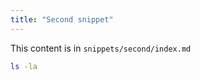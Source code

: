 ```yaml
---
title: "Second snippet"
---
```


This content is in `snippets/second/index.md`

```sh
ls -la
```
